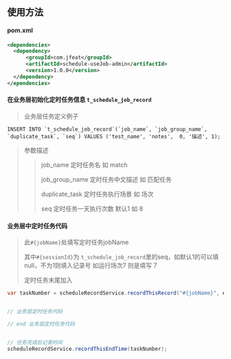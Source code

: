 ## 使用方法


#### pom.xml 
```xml
<dependencies>
  <dependency>
      <groupId>com.jfeat</groupId>
      <artifactId>schedule-useJob-admin</artifactId>
      <version>1.0.0</version>
  </dependency>
</ependencies>
```

#### 在业务层初始化定时任务信息 `t_schedule_job_record`
> 业务层任务定义例子
```
INSERT INTO `t_schedule_job_record`(`job_name`, `job_group_name`, `duplicate_task`, `seq`) VALUES ('test_name', 'notes',  0, '描述', 1);
```
>参数描述
>
>>job_name 定时任务名   如 match
>>
>>job_group_name 定时任务中文描述   如 匹配任务
> >
>>duplicate_task 定时任务执行场景   如 场次
> >
>>seq 定时任务一天执行次数 默认1 如 8 


#### 业务层中定时任务代码

> 
> 此`#{jobName}`处填写定时任务jobName
> 
> 其中`#{sessionId}`为 `t_schedule_job_record`里的seq，如默认1的可以填null，不为1则填入记录号 如运行场次7 则是填写 7
>
>  定时任务末尾加入

```java 
var taskNumber = scheduleRecordService.recordThisRecord("#{jobName}", #{sessionId)});


// 业务层定时任务代码

// end 业务层定时任务代码


// 任务完成后记录时间
scheduleRecordService.recordThisEndTime(taskNumber);
```




